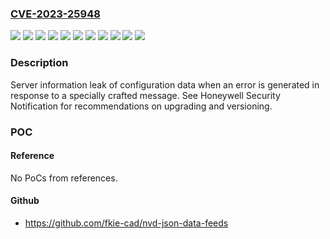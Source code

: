 ### [CVE-2023-25948](https://cve.mitre.org/cgi-bin/cvename.cgi?name=CVE-2023-25948)
![](https://img.shields.io/static/v1?label=Product&message=Direct%20Station&color=blue)
![](https://img.shields.io/static/v1?label=Product&message=Engineering%20Station&color=blue)
![](https://img.shields.io/static/v1?label=Product&message=Experion%20Server&color=blue)
![](https://img.shields.io/static/v1?label=Product&message=Experion%20Station&color=blue)
![](https://img.shields.io/static/v1?label=Version&message=501.1%20&color=brightgreen)
![](https://img.shields.io/static/v1?label=Version&message=510.1%20&color=brightgreen)
![](https://img.shields.io/static/v1?label=Version&message=510.5%20&color=brightgreen)
![](https://img.shields.io/static/v1?label=Version&message=511.1%20&color=brightgreen)
![](https://img.shields.io/static/v1?label=Version&message=520.1%20&color=brightgreen)
![](https://img.shields.io/static/v1?label=Version&message=520.2%20&color=brightgreen)
![](https://img.shields.io/static/v1?label=Vulnerability&message=CWE-394%20Unexpected%20Status%20Code%20or%20Return%20Value&color=brightgreen)

### Description

Server information leak of configuration data when an error is generated in response to a specially crafted message. See Honeywell Security Notification for recommendations on upgrading and versioning. 

### POC

#### Reference
No PoCs from references.

#### Github
- https://github.com/fkie-cad/nvd-json-data-feeds

